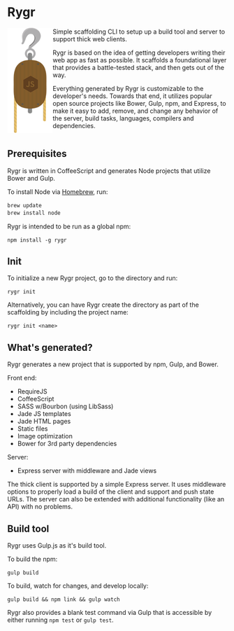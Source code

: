 Rygr
===
<img align="left" height="240" width="104" src="src/template/client/src/images/rygr.png">

Simple scaffolding CLI to setup up a build tool and server to support thick web clients.

Rygr is based on the idea of getting developers writing their web app as fast as possible. It scaffolds a foundational layer that provides a battle-tested stack, and then gets out of the way.

Everything generated by Rygr is customizable to the developer's needs. Towards that end, it utilizes popular open source projects like Bower, Gulp, npm, and Express, to make it easy to add, remove, and change any behavior of the server, build tasks, languages, compilers and dependencies.

<div style="clear:both"></div>

Prerequisites
---
Rygr is written in CoffeeScript and generates Node projects that utilize Bower and Gulp.

To install Node via [Homebrew](http://brew.sh/), run:

```sh
brew update
brew install node
```

Rygr is intended to be run as a global npm:

```shell
npm install -g rygr
```

Init
---
To initialize a new Rygr project, go to the directory and run:

```shell
rygr init
```

Alternatively, you can have Rygr create the directory as part of the scaffolding by including the project name:

```shell
rygr init <name>
```

What's generated?
---
Rygr generates a new project that is supported by npm, Gulp, and Bower.

Front end:
* RequireJS
* CoffeeScript
* SASS w/Bourbon (using LibSass)
* Jade JS templates
* Jade HTML pages
* Static files
* Image optimization
* Bower for 3rd party dependencies

Server:
* Express server with middleware and Jade views

The thick client is supported by a simple Express server. It uses middleware
options to properly load a build of the client and support and push state URLs.
The server can also be extended with additional functionality (like an API) with
no problems.

Build tool
---
Rygr uses Gulp.js as it's build tool.

To build the npm:

```shell
gulp build
```

To build, watch for changes, and develop locally:

```shell
gulp build && npm link && gulp watch
```

Rygr also provides a blank test command via Gulp that is accessible by either 
running `npm test` or `gulp test`.
